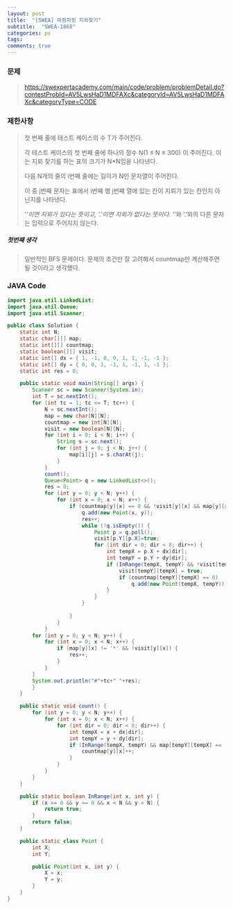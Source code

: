 ```yaml
---
layout: post
title:  "[SWEA] 파핑파핑 지뢰찾기"
subtitle:  "SWEA-1868"
categories: ps
tags: 
comments: true
---
```




### 문제

>  https://swexpertacademy.com/main/code/problem/problemDetail.do?contestProbId=AV5LwsHaD1MDFAXc&categoryId=AV5LwsHaD1MDFAXc&categoryType=CODE 



### 제한사항

>  첫 번째 줄에 테스트 케이스의 수 T가 주어진다.
>
> 각 테스트 케이스의 첫 번째 줄에 하나의 정수 N(1 ≤ N ≤ 300) 이 주어진다. 이는 지뢰 찾기를 하는 표의 크기가 N*N임을 나타낸다.
>
> 다음 N개의 줄의 i번째 줄에는 길이가 N인 문자열이 주어진다.
>
> 이 중 j번째 문자는 표에서 i번째 행 j번째 열에 있는 칸이 지뢰가 있는 칸인지 아닌지를 나타낸다.
>
> ‘*’이면 지뢰가 있다는 뜻이고, ‘.’이면 지뢰가 없다는 뜻이다. ‘*’와 ‘.’외의 다른 문자는 입력으로 주어지지 않는다. 

##### 첫번째 생각

> 일반적인 BFS 문제이다. 문제의 조건만 잘 고려해서 countmap만 계산해주면 될 것이라고 생각했다.



### JAVA Code

```java
import java.util.LinkedList;
import java.util.Queue;
import java.util.Scanner;

public class Solution {
	static int N;
	static char[][] map;
	static int[][] countmap;
	static boolean[][] visit;
	static int[] dx = { 1, -1, 0, 0, 1, 1, -1, -1 };
	static int[] dy = { 0, 0, 1, -1, 1, -1, 1, -1 };
	static int res = 0;

	public static void main(String[] args) {
		Scanner sc = new Scanner(System.in);
		int T = sc.nextInt();
		for (int tc = 1; tc <= T; tc++) {
			N = sc.nextInt();
			map = new char[N][N];
			countmap = new int[N][N];
			visit = new boolean[N][N];
			for (int i = 0; i < N; i++) {
				String s = sc.next();
				for (int j = 0; j < N; j++) {
					map[i][j] = s.charAt(j);
				}
			}
			count();
			Queue<Point> q = new LinkedList<>();
			res = 0;
			for (int y = 0; y < N; y++) {
				for (int x = 0; x < N; x++) {
					if (countmap[y][x] == 0 && !visit[y][x] && map[y][x] !='*') {
						q.add(new Point(x, y));
						res++;
						while (!q.isEmpty()) {
							Point p = q.poll();
							visit[p.Y][p.X]=true;
							for (int dir = 0; dir < 8; dir++) {
								int tempX = p.X + dx[dir];
								int tempY = p.Y + dy[dir];
								if (InRange(tempX, tempY) && !visit[tempY][tempX] && map[tempY][tempX] != '*') {
									visit[tempY][tempX] = true;
									if (countmap[tempY][tempX] == 0)
										q.add(new Point(tempX, tempY));
								}
							}
						}
						
					}
				}
			}
		for (int y = 0; y < N; y++) {
			for (int x = 0; x < N; x++) {
				if (map[y][x] != '*' && !visit[y][x]) {
					res++;
				}
			}
		}
		System.out.println("#"+tc+" "+res);
		}
	}

	public static void count() {
		for (int y = 0; y < N; y++) {
			for (int x = 0; x < N; x++) {
				for (int dir = 0; dir < 8; dir++) {
					int tempX = x + dx[dir];
					int tempY = y + dy[dir];
					if (InRange(tempX, tempY) && map[tempY][tempX] == '*') {
						countmap[y][x]++;
					}
				}
			}
		}
	}

	public static boolean InRange(int x, int y) {
		if (x >= 0 && y >= 0 && x < N && y < N) {
			return true;
		}
		return false;
	}

	public static class Point {
		int X;
		int Y;

		public Point(int x, int y) {
			X = x;
			Y = y;
		}
	}
}
```


